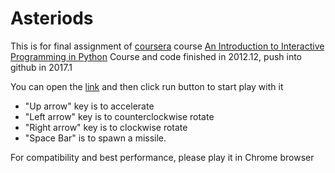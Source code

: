 # Asteriods

This is for final assignment of [coursera](https://www.coursera.org) course [An Introduction to Interactive Programming in Python](https://www.coursera.org/learn/interactive-python-1)
Course and code finished in 2012.12, push into github in 2017.1
  
 You can open the [link](http://www.codeskulptor.org/#user17_6I1HceodDk_2.py) and then 
click run button to start play with it

* "Up arrow" key is to accelerate
* "Left arrow" key is to counterclockwise rotate
* "Right arrow" key is to clockwise rotate
* "Space Bar" is to spawn a missile. 
 
For compatibility and best performance, please play it in Chrome browser
